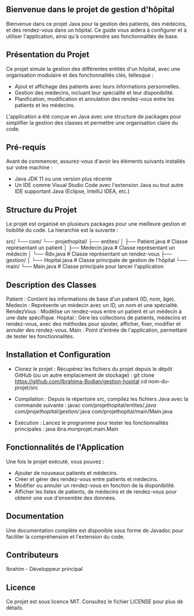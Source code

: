 ## Bienvenue dans le projet de gestion d'hôpital

Bienvenue dans ce projet Java pour la gestion des patients, des médecins, et des rendez-vous dans un hôpital. Ce guide vous aidera à configurer et à utiliser l'application, ainsi qu'à comprendre ses fonctionnalités de base.

## Présentation du Projet
Ce projet simule la gestion des différentes entités d'un hôpital, avec une organisation modulaire et des fonctionnalités clés, tellesque :
- Ajout et affichage des patients avec leurs informations personnelles.
- Gestion des médecins, incluant leur spécialité et leur disponibilité.
- Planification, modification et annulation des rendez-vous entre les patients et les médecins.

L'application a été conçue en Java avec une structure de packages pour simplifier la gestion des classes et permettre une organisation claire du code.

## Pré-requis
Avant de commencer, assurez-vous d'avoir les éléments suivants installés sur votre machine :
- Java JDK 11 ou une version plus récente
- Un IDE comme Visual Studio Code avec l'extension Java ou tout autre IDE supportant Java (Eclipse, IntelliJ IDEA, etc.)

## Structure du Projet
Le projet est organisé en plusieurs packages pour une meilleure gestion et lisibilité du code.
La hierarchie est la suivante :

src/
└── com/
    └── projethopital/
        ├── entites/
        │   ├── Patient.java       # Classe représentant un patient
        │   ├── Medecin.java       # Classe représentant un médecin
        │   └── Rdv.java    # Classe représentant un rendez-vous
        ├── gestion/
        │   └── Hopital.java       # Classe principale de gestion de l'hôpital
        └── main/
            └── Main.java          # Classe principale pour lancer l'application


## Description des Classes
Patient : Contient les informations de base d'un patient (ID, nom, âge).
Medecin : Représente un médecin avec un ID, un nom et une spécialité.
RendezVous : Modélise un rendez-vous entre un patient et un médecin à une date spécifique.
Hopital : Gère les collections de patients, médecins et rendez-vous, avec des méthodes pour ajouter, afficher, fixer, modifier et annuler des rendez-vous.
Main : Point d'entrée de l'application, permettant de tester les fonctionnalités.

## Installation et Configuration
- Clonez le projet : Récupérez les fichiers du projet depuis le dépôt GitHub (ou un autre emplacement de stockage) :
git clone https://github.com/Ibrahima-Bodian/gestion-hopital
cd nom-du-projet/src

- Compilation : Depuis le répertoire src, compilez les fichiers Java avec la commande suivante :
javac com/projethopital/entites/*.java com/projethopital/gestion/*.java com/projethopital/main/Main.java

- Exécution : Lancez le programme pour tester les fonctionnalités principales :
java ibra.monprojet.main.Main

## Fonctionnalités de l'Application
Une fois le projet exécuté, vous pouvez :
- Ajouter de nouveaux patients et médecins.
- Créer et gérer des rendez-vous entre patients et médecins.
- Modifier ou annuler un rendez-vous en fonction de la disponibilité.
- Afficher les listes de patients, de médecins et de rendez-vous pour obtenir une vue d'ensemble des données.

## Documentation
Une documentation complète est disponible sous forme de Javadoc pour faciliter la compréhension et l'extension du code.


## Contributeurs
Ibrahim - Développeur principal

## Licence
Ce projet est sous licence MIT. Consultez le fichier LICENSE pour plus de détails.